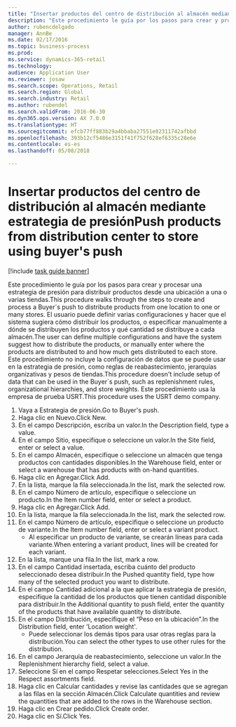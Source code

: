 ```yaml
--- 
title: "Insertar productos del centro de distribución al almacén mediante estrategia de presión"
description: "Este procedimiento le guía por los pasos para crear y procesar una estrategia de presión para distribuir productos desde una ubicación a una o varias tiendas."
author: rubencdelgado
manager: AnnBe
ms.date: 02/17/2016
ms.topic: business-process
ms.prod: 
ms.service: dynamics-365-retail
ms.technology: 
audience: Application User
ms.reviewer: josaw
ms.search.scope: Operations, Retail
ms.search.region: Global
ms.search.industry: Retail
ms.author: rubendel
ms.search.validFrom: 2016-06-30
ms.dyn365.ops.version: AX 7.0.0
ms.translationtype: HT
ms.sourcegitcommit: efcb77ff883b29a4bbaba27551e02311742afbbd
ms.openlocfilehash: 393b12cf5486e3151f41f752f628ef6335c28e6e
ms.contentlocale: es-es
ms.lasthandoff: 05/08/2018

---
```

# <a name="push-products-from-distribution-center-to-store-using-buyers-push"></a><span data-ttu-id="f3f59-103">Insertar productos del centro de distribución al almacén mediante estrategia de presión</span><span class="sxs-lookup"><span data-stu-id="f3f59-103">Push products from distribution center to store using buyer's push</span></span>

[!include [task guide banner](../includes/task-guide-banner.md)]

<span data-ttu-id="f3f59-104">Este procedimiento le guía por los pasos para crear y procesar una estrategia de presión para distribuir productos desde una ubicación a una o varias tiendas.</span><span class="sxs-lookup"><span data-stu-id="f3f59-104">This procedure walks through the steps to create and process a Buyer´s push to distribute products from one location to one or many stores.</span></span> <span data-ttu-id="f3f59-105">El usuario puede definir varias configuraciones y hacer que el sistema sugiera cómo distribuir los productos, o especificar manualmente a dónde se distribuyen los productos y qué cantidad se distribuye a cada almacén.</span><span class="sxs-lookup"><span data-stu-id="f3f59-105">The user can define multiple configurations and have the system suggest how to distribute the products, or manually enter where the products are distributed to and how much gets distributed to each store.</span></span> <span data-ttu-id="f3f59-106">Este procedimiento no incluye la configuración de datos que se puede usar en la estrategia de presión, como reglas de reabastecimiento, jerarquías organizativas y pesos de tiendas.</span><span class="sxs-lookup"><span data-stu-id="f3f59-106">This procedure doesn't include setup of data that can be used in the Buyer´s push, such as replenishment rules, organizational hierarchies, and store weights.</span></span> <span data-ttu-id="f3f59-107">Este procedimiento usa la empresa de prueba USRT.</span><span class="sxs-lookup"><span data-stu-id="f3f59-107">This procedure uses the USRT demo company.</span></span>

1. <span data-ttu-id="f3f59-108">Vaya a Estrategia de presión.</span><span class="sxs-lookup"><span data-stu-id="f3f59-108">Go to Buyer's push.</span></span>
2. <span data-ttu-id="f3f59-109">Haga clic en Nuevo.</span><span class="sxs-lookup"><span data-stu-id="f3f59-109">Click New.</span></span>
3. <span data-ttu-id="f3f59-110">En el campo Descripción, escriba un valor.</span><span class="sxs-lookup"><span data-stu-id="f3f59-110">In the Description field, type a value.</span></span>
4. <span data-ttu-id="f3f59-111">En el campo Sitio, especifique o seleccione un valor.</span><span class="sxs-lookup"><span data-stu-id="f3f59-111">In the Site field, enter or select a value.</span></span>
5. <span data-ttu-id="f3f59-112">En el campo Almacén, especifique o seleccione un almacén que tenga productos con cantidades disponibles.</span><span class="sxs-lookup"><span data-stu-id="f3f59-112">In the Warehouse field, enter or select a warehouse that has products with on-hand quantities.</span></span>
6. <span data-ttu-id="f3f59-113">Haga clic en Agregar.</span><span class="sxs-lookup"><span data-stu-id="f3f59-113">Click Add.</span></span>
7. <span data-ttu-id="f3f59-114">En la lista, marque la fila seleccionada.</span><span class="sxs-lookup"><span data-stu-id="f3f59-114">In the list, mark the selected row.</span></span>
8. <span data-ttu-id="f3f59-115">En el campo Número de artículo, especifique o seleccione un producto.</span><span class="sxs-lookup"><span data-stu-id="f3f59-115">In the Item number field, enter or select a product.</span></span>
9. <span data-ttu-id="f3f59-116">Haga clic en Agregar.</span><span class="sxs-lookup"><span data-stu-id="f3f59-116">Click Add.</span></span>
10. <span data-ttu-id="f3f59-117">En la lista, marque la fila seleccionada.</span><span class="sxs-lookup"><span data-stu-id="f3f59-117">In the list, mark the selected row.</span></span>
11. <span data-ttu-id="f3f59-118">En el campo Número de artículo, especifique o seleccione un producto de variante.</span><span class="sxs-lookup"><span data-stu-id="f3f59-118">In the Item number field, enter or select a variant product.</span></span>
    * <span data-ttu-id="f3f59-119">Al especificar un producto de variante, se crearán líneas para cada variante.</span><span class="sxs-lookup"><span data-stu-id="f3f59-119">When entering a variant product, lines will be created for each variant.</span></span>  
12. <span data-ttu-id="f3f59-120">En la lista, marque una fila.</span><span class="sxs-lookup"><span data-stu-id="f3f59-120">In the list, mark a row.</span></span>
13. <span data-ttu-id="f3f59-121">En el campo Cantidad insertada, escriba cuánto del producto seleccionado desea distribuir.</span><span class="sxs-lookup"><span data-stu-id="f3f59-121">In the Pushed quantity field, type how many of the selected product you want to distribute.</span></span>
14. <span data-ttu-id="f3f59-122">En el campo Cantidad adicional a la que aplicar la estrategia de presión, especifique la cantidad de los productos que tienen cantidad disponible para distribuir.</span><span class="sxs-lookup"><span data-stu-id="f3f59-122">In the Additional quantity to push field, enter the quantity of the products that have available quantity to distribute.</span></span>
15. <span data-ttu-id="f3f59-123">En el campo Distribución, especifique el “Peso en la ubicación”.</span><span class="sxs-lookup"><span data-stu-id="f3f59-123">In the Distribution field, enter 'Location weight'.</span></span>
    * <span data-ttu-id="f3f59-124">Puede seleccionar los demás tipos para usar otras reglas para la distribución.</span><span class="sxs-lookup"><span data-stu-id="f3f59-124">You can select the other types to use other rules for the distribution.</span></span>  
16. <span data-ttu-id="f3f59-125">En el campo Jerarquía de reabastecimiento, seleccione un valor.</span><span class="sxs-lookup"><span data-stu-id="f3f59-125">In the Replenishment hierarchy field, select a value.</span></span>
17. <span data-ttu-id="f3f59-126">Seleccione Sí en el campo Respetar selecciones.</span><span class="sxs-lookup"><span data-stu-id="f3f59-126">Select Yes in the Respect assortments field.</span></span>
18. <span data-ttu-id="f3f59-127">Haga clic en Calcular cantidades y revise las cantidades que se agregan a las filas en la sección Almacén.</span><span class="sxs-lookup"><span data-stu-id="f3f59-127">Click Calculate quantities and review the quantities that are added to the rows in the Warehouse section.</span></span>
19. <span data-ttu-id="f3f59-128">Haga clic en Crear pedido.</span><span class="sxs-lookup"><span data-stu-id="f3f59-128">Click Create order.</span></span>
20. <span data-ttu-id="f3f59-129">Haga clic en Sí.</span><span class="sxs-lookup"><span data-stu-id="f3f59-129">Click Yes.</span></span>


